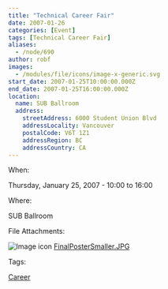 ```yaml
---
title: "Technical Career Fair"
date: 2007-01-26
categories: [Event]
tags: [Technical Career Fair]
aliases:
  - /node/690
author: robf
images:
  - /modules/file/icons/image-x-generic.svg
start_date: 2007-01-25T10:00:00.000Z
end_date: 2007-01-25T16:00:00.000Z
location:
  name: SUB Ballroom
  address:
    streetAddress: 6000 Student Union Blvd
    addressLocality: Vancouver
    postalCode: V6T 1Z1
    addressRegion: BC
    addressCountry: CA
---
```


When: 

Thursday, January 25, 2007 - 10:00 to 16:00

Where: 

SUB Ballroom

File Attachments: 

 ![Image icon](/modules/file/icons/image-x-generic.svg "image/jpeg") [FinalPosterSmaller.JPG](https://ubccsss.org/files/FinalPosterSmaller.JPG)

Tags: 

[Career](/career)
